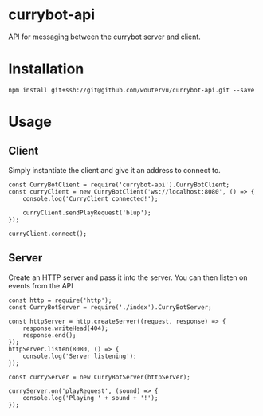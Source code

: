 # currybot-api
API for messaging between the currybot server and client.

# Installation
`npm install git+ssh://git@github.com/woutervu/currybot-api.git --save`

# Usage
## Client
Simply instantiate the client and give it an address to connect to.
```
const CurryBotClient = require('currybot-api').CurryBotClient;
const curryClient = new CurryBotClient('ws://localhost:8080', () => {
	console.log('CurryClient connected!');

	curryClient.sendPlayRequest('blup');
});

curryClient.connect();
```

## Server
Create an HTTP server and pass it into the server. You can then listen on events from the API
```
const http = require('http');
const CurryBotServer = require('./index').CurryBotServer;

const httpServer = http.createServer((request, response) => {
	response.writeHead(404);
	response.end();
});
httpServer.listen(8080, () => {
	console.log('Server listening');
});

const curryServer = new CurryBotServer(httpServer);

curryServer.on('playRequest', (sound) => {
	console.log('Playing ' + sound + '!');
});
```